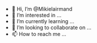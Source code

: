 - 👋 Hi, I’m @Mikielairmand
- 👀 I’m interested in ...
- 🌱 I’m currently learning ...
- 💞️ I’m looking to collaborate on ...
- 📫 How to reach me ...

<!---
Mikielairmand/Mikielairmand is a ✨ special ✨ repository because its `README.md` (this file) appears on your GitHub profile.
You can click the Preview link to take a look at your changes.
--->



